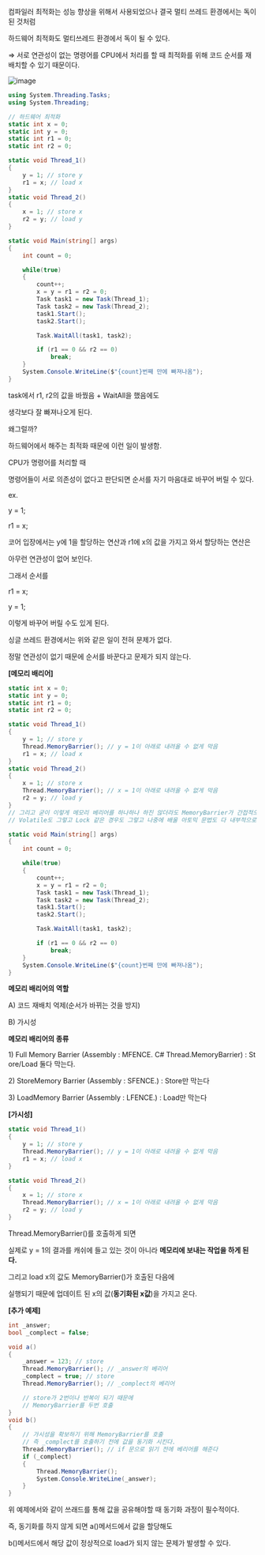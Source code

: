 컴파일러 최적화는 성능 향상을 위해서 사용되었으나 결국 멀티 쓰레드 환경에서는 독이 된 것처럼

하드웨어 최적화도 멀티쓰레드 환경에서 독이 될 수 있다.

⇒ 서로 연관성이 없는 명령어를 CPU에서 처리를 할 때 최적화를 위해 코드 순서를 재배치할 수 있기 때문이다.

![image](https://user-images.githubusercontent.com/75019048/155989773-5be7db59-f3b9-4dd3-b64c-dbf180717f18.png)

```csharp
using System.Threading.Tasks;
using System.Threading;

// 하드웨어 최적화
static int x = 0;
static int y = 0;
static int r1 = 0;
static int r2 = 0;

static void Thread_1()
{
    y = 1; // store y
    r1 = x; // load x
}
static void Thread_2()
{
    x = 1; // store x
    r2 = y; // load y
}

static void Main(string[] args)
{
    int count = 0;

    while(true)
    {
        count++;
        x = y = r1 = r2 = 0;
        Task task1 = new Task(Thread_1);
        Task task2 = new Task(Thread_2);
        task1.Start();
        task2.Start();

        Task.WaitAll(task1, task2);

        if (r1 == 0 && r2 == 0)
            break;
    }
    System.Console.WriteLine($"{count}번째 만에 빠져나옴");
}
```

task에서 r1, r2의 값을 바꿨음 + WaitAll을 했음에도

생각보다 잘 빠져나오게 된다.

왜그럴까?

하드웨어에서 해주는 최적화 때문에 이런 일이 발생함.

CPU가 명령어를 처리할 때

명령어들이 서로 의존성이 없다고 판단되면 순서를 자기 마음대로 바꾸어 버릴 수 있다.

ex.

y = 1;

r1 = x;

코어 입장에서는 y에 1을 할당하는 연산과 r1에 x의 값을 가지고 와서 할당하는 연산은

아무런 연관성이 없어 보인다.

그래서 순서를

r1 = x;

y = 1;

이렇게 바꾸어 버릴 수도 있게 된다.

싱글 쓰레드 환경에서는 위와 같은 일이 전혀 문제가 없다.

정말 연관성이 없기 때문에 순서를 바꾼다고 문제가 되지 않는다.

**[메모리 배리어]**

```csharp
static int x = 0;
static int y = 0;
static int r1 = 0;
static int r2 = 0;

static void Thread_1()
{
    y = 1; // store y
    Thread.MemoryBarrier(); // y = 1이 아래로 내려올 수 없게 막음
    r1 = x; // load x
}
static void Thread_2()
{
    x = 1; // store x
    Thread.MemoryBarrier(); // x = 1이 아래로 내려올 수 없게 막음
    r2 = y; // load y
}
// 그리고 굳이 이렇게 메모리 베리어를 하나하나 하진 않더라도 MemoryBarrier가 간접적으로 들어가 있는것들이 많다.
// Volatile도 그렇고 Lock 같은 경우도 그렇고 나중에 배울 아토믹 문법도 다 내부적으로 메모리 베리어가 구현이되어있다.

static void Main(string[] args)
{
    int count = 0;

    while(true)
    {
        count++;
        x = y = r1 = r2 = 0;
        Task task1 = new Task(Thread_1);
        Task task2 = new Task(Thread_2);
        task1.Start();
        task2.Start();

        Task.WaitAll(task1, task2);

        if (r1 == 0 && r2 == 0)
            break;
    }
    System.Console.WriteLine($"{count}번째 만에 빠져나옴");
}
```

**메모리 배리어의 역할**

A) 코드 재배치 억제(순서가 바뀌는 것을 방지)

B) 가시성

**메모리 배리어의 종류**

1) Full Memory Barrier (Assembly : MFENCE. C# Thread.MemoryBarrier) : Store/Load 둘다 막는다.

2) StoreMemory Barrier (Assembly : SFENCE.) : Store만 막는다

3) LoadMemory Barrier (Assembly : LFENCE.) : Load만 막는다

**[가시성]**

```csharp
static void Thread_1()
{
    y = 1; // store y
    Thread.MemoryBarrier(); // y = 1이 아래로 내려올 수 없게 막음
    r1 = x; // load x
}

static void Thread_2()
{
    x = 1; // store x
    Thread.MemoryBarrier(); // x = 1이 아래로 내려올 수 없게 막음
    r2 = y; // load y
}
```

Thread.MemoryBarrier()를 호출하게 되면

실제로 y = 1의 결과를 캐쉬에 들고 있는 것이 아니라 **메모리에 보내는 작업을 하게 된다.**

그리고 load x의 값도 MemoryBarrier()가 호출된 다음에

실행되기 때문에 업데이트 된 x의 값(**동기화된 x값**)을 가지고 온다.

**[추가 예제]**

```csharp
int _answer;
bool _complect = false;

void a()
{
    _answer = 123; // store
    Thread.MemoryBarrier(); // _answer의 베리어
    _complect = true; // store
    Thread.MemoryBarrier(); // _complect의 베리어

    // store가 2번이나 반복이 되기 때문에
    // MemoryBarrier를 두번 호출
}
void b()
{
    // 가시성을 확보하기 위해 MemoryBarrier를 호출 
    // 즉 _complect를 호출하기 전에 값을 동기화 시킨다.
    Thread.MemoryBarrier(); // if 문으로 읽기 전에 베리어를 해준다
    if (_complect) 
    {
        Thread.MemoryBarrier();
        System.Console.WriteLine(_answer);
    }
}
```

위 예제에서와 같이 쓰래드를 통해 값을 공유해야할 때 동기화 과정이 필수적이다.

즉, 동기화를 하지 않게 되면 a()메서드에서 값을 할당해도

b()메서드에서 해당 값이 정상적으로 load가 되지 않는 문제가 발생할 수 있다.
